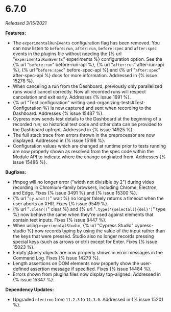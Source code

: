 # 6.7.0

*Released 3/15/2021*

**Features:**

- The `experimentalRunEvents` configuration flag has been removed. You can now listen to `before:run`, `after:run`, `before:spec` and `after:spec` events in the plugins file without needing the {% url "`experimentalRunEvents`" experiments %} configuration option. See the {% url "`before:run`" before-run-api %}, {% url "`after:run`" after-run-api %}, {% url "`before:spec`" before-spec-api %} and {% url "`after:spec`" after-spec-api %} docs for more information. Addressed in {% issue 15276 %}.
- When canceling a run from the Dashboard, previously only parallelized runs would cancel correctly. Now all recorded runs will respect cancelation and exit early. Addresses {% issue 1691 %}.
- {% url "Test configuration" writing-and-organizing-tests#Test-Configuration %} is now captured and sent when recording to the Dashboard. Addresses {% issue 15487 %}.
- Cypress now sends test details to the Dashboard at the beginning of a recorded run, so historical test code and other data can be provided to the Dashboard upfront. Addressed in {% issue 14925 %}.
- The full stack trace from errors thrown in the preprocessor are now displayed. Addressed in {% issue 15198 %}.
- Configuration values which are changed at runtime prior to tests running are now properly shown as resolved from the spec code within the Module API to indicate where the change originated from. Addresses {% issue 15486 %}.

**Bugfixes:**

- ffmpeg will no longer error ("width not divisible by 2") during video recording in Chromium-family browsers, including Chrome, Electron, and Edge. Fixes {% issue 3491 %} and {% issue 15300 %}.
- {% url "`cy.wait()`" wait %} no longer falsely returns a timeout when the user aborts an XHR. Fixes {% issue 9549 %}.
- {% url "`.clear()`" clear %} and {% url "`.type('{selectall}{del}')`" type %} now behave the same when they're used against elements that contain text inputs. Fixes {% issue 8447 %}.
- When using `experimentalStudio`, {% url "Cypress Studio" cypress-studio %} now records typing by using the value of the input rather than the keys that were pressed. Studio also no longer records pressing special keys (such as arrows or ctrl) except for Enter. Fixes {% issue 15023 %}.
- Empty jQuery objects are now properly shown in error messages in the Command Log. Fixes {% issue 14279 %}.
- Length assertions on DOM elements now properly show the user-defined assertion message if specified. Fixes {% issue 14484 %}.
- Errors shown from plugins files now display top-aligned. Addressed in {% issue 15347 %}.

**Dependency Updates:**

- Upgraded `electron` from `11.2.3` to `11.3.0`. Addressed in {% issue 15201 %}.
